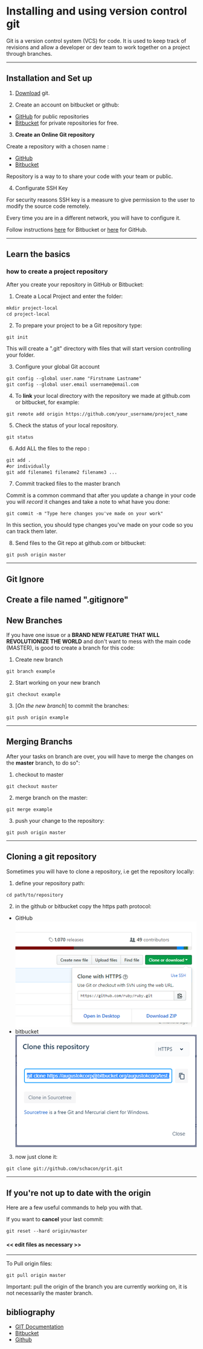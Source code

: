 # Installing and using version control git

Git is a version control system (VCS) for code. It is used to keep track of revisions and allow a developer or dev team to work together on a project through branches.

---
## Installation and Set up

1. [Download](https://git-scm.com/downloads) git.

2. Create an account on bitbucket or github:

  * [GitHub](https://github.com/) for public repositories
  * [Bitbucket](https://bitbucket.org/) for private repositories for free.


3. **Create an Online Git repository**

  Create a repository with a chosen name :
  * [GitHub](https://help.github.com/articles/create-a-repo/)
  * [Bitbucket](https://confluence.atlassian.com/bitbucket/create-a-git-repository-759857290.html)

  Repository is a way to  to share your code with your team or public.

4. Configurate SSH Key

  For security reasons SSH key is a measure to give permission to the user to modify the source code remotely.

  Every time you are in a different network, you will have to configure it.

  Follow instructions [here](https://confluence.atlassian.com/bitbucket/set-up-an-ssh-key-728138079.html) for Bitbucket or [here](https://help.github.com/articles/connecting-to-github-with-ssh/) for GitHub.

---
## Learn the basics

### how to create a project repository

After you create your repository in GitHub or Bitbucket:

1. Create a Local Project and enter the folder:
```Shell
mkdir project-local
cd project-local
```

2. To prepare your project to be a Git repository type:
```Shell
git init
```
This will create a ".git" directory with files that will start version controlling your folder.

3. Configure your global Git account
```
git config --global user.name "Firstname Lastname"
git config --global user.email username@email.com
```

4. To **link** your local directory with the repository we made at github.com or bitbucket, for example:
```
git remote add origin https://github.com/your_username/project_name
```

5. Check the status of your local repository.
```
git status
```

6. Add ALL the files to the repo :
```Shell
git add .
#or individually
git add filename1 filename2 filename3 ...
```
7. Commit tracked files to the master branch

  Commit is a common command that after you update a change in your code you will *record* it changes and take a note to what have you done:
```
git commit -m "Type here changes you've made on your work"
```
In this section, you should type changes you've made on your code so you can track them later.

8. Send files to the Git repo at github.com or bitbucket:
```Shell
git push origin master
```
---
## Git Ignore

Create a file named ".gitignore"
---
## New Branches
If you have one issue or a **BRAND NEW FEATURE THAT WILL REVOLUTIONIZE THE WORLD** and don't want to mess with the main code (MASTER), is good to create a branch for this code:

1. Create new branch
```Shell
git branch example
```
2. Start working on your new branch
```Shell
git checkout example
```
3. [*On the new branch*] to commit the branches:
```Shell
git push origin example
```

---

## Merging Branchs
After your tasks on branch are over, you will have to merge the changes on the **master** branch, to do so":

1. checkout to master
```Shell
git checkout master
```
2. merge branch on the master:
```Shell
git merge example
```
3. push your change to the repository:
```Shell
git push origin master
```

---
## Cloning a git repository
Sometimes you will have to clone a repository, i.e get the repository locally:
1. define your repository path:
```Shell
cd path/to/repository
```
2. in the github or bitbucket copy the https path protocol:
  * GitHub
![github](img\git\github_clone.PNG)
  * bitbucket
![bitbucket](img\git\bitbucket_clone.PNG)

3. now just clone it:
```
git clone git://github.com/schacon/grit.git
```
---
## If you're not up to date with the origin

Here are a few useful commands to help you with that.

If you want to **cancel** your last commit:
```Shell
git reset --hard origin/master
```
#### **<< edit files as necessary >>**
---
To  Pull origin files:
```
git pull origin master   
```
Important: pull the origin of the branch you are currently working on, it is not necessarily the master branch.


## bibliography

* [GIT Documentation](https://git-scm.com/book/en/v2)
* [Bitbucket](http://bitbucket.org)
* [Github](https://github.com/)
